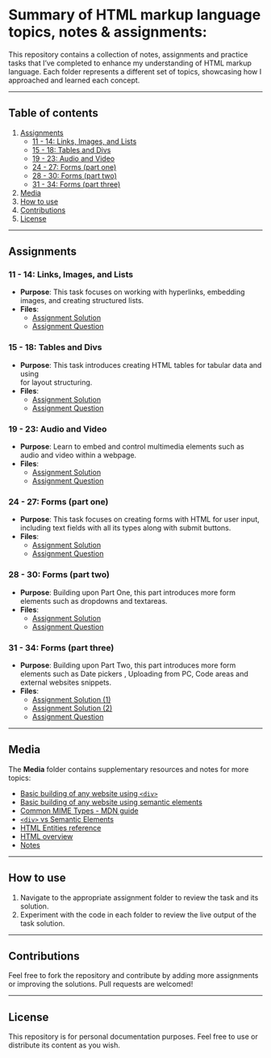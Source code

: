 # Summary of HTML markup language topics, notes & assignments:

This repository contains a collection of notes, assignments and practice tasks that I’ve completed to enhance my understanding of HTML markup language. Each folder represents a different set of topics, showcasing how I approached and learned each concept.

---

## Table of contents

1. [Assignments](#assignments)
   - [11 - 14: Links, Images, and Lists](#11---14-links-images-and-lists)
   - [15 - 18: Tables and Divs](#15---18-tables-and-divs)
   - [19 - 23: Audio and Video](#19---23-audio-and-video)
   - [24 - 27: Forms (part one)](#24---27-forms-part-one)
   - [28 - 30: Forms (part two)](#28---30-forms-part-two)
   - [31 - 34: Forms (part three)](#31---34-forms-part-three)
2. [Media](#media)
3. [How to use](#how-to-use)
4. [Contributions](#contributions)
5. [License](#license)

---

## Assignments

### 11 - 14: Links, Images, and Lists
- **Purpose**: This task focuses on working with hyperlinks, embedding images, and creating structured lists.
- **Files**:
  - [Assignment Solution](Assignments/11%20-%2014%20(Link%20-%20Image%20&%20List)/index.html)
  - [Assignment Question](Assignments/11%20-%2014%20(Link%20-%20Image%20&%20List)/Question.PNG)

### 15 - 18: Tables and Divs
- **Purpose**: This task introduces creating HTML tables for tabular data and using <div> for layout structuring.
- **Files**:
  - [Assignment Solution](Assignments/15%20-%2018%20(Table%20&%20Div)/index.html)
  - [Assignment Question](Assignments/15%20-%2018%20(Table%20&%20Div)/Question.PNG)

### 19 - 23: Audio and Video
- **Purpose**: Learn to embed and control multimedia elements such as audio and video within a webpage.
- **Files**:
  - [Assignment Solution](Assignments/19%20-%2023%20(Audio%20&%20Video)/index.html)
  - [Assignment Question](Assignments/19%20-%2023%20(Audio%20&%20Video)/Questions.jpg)

### 24 - 27: Forms (part one)
- **Purpose**: This task focuses on creating forms with HTML for user input, including text fields with all its types along with submit buttons.
- **Files**:
  - [Assignment Solution](Assignments/24%20-%2027%20(Form%20part%20one)/index.html)
  - [Assignment Question](Assignments/24%20-%2027%20(Form%20part%20one)/Question.PNG)

### 28 - 30: Forms (part two)
- **Purpose**: Building upon Part One, this part introduces more form elements such as dropdowns and textareas.
- **Files**:
  - [Assignment Solution](Assignments/28%20-%2030%20(Form%20part%20two)/index.html)
  - [Assignment Question](Assignments/28%20-%2030%20(Form%20part%20two)/Questions.jpg)

### 31 - 34: Forms (part three)
- **Purpose**:  Building upon Part Two, this part introduces more form elements such as Date pickers , Uploading from PC, Code areas and external websites snippets.
- **Files**:
  - [Assignment Solution (1)](Assignments/31%20-%2034%20(Form%20part%20three)/index%20(1).html)
  - [Assignment Solution (2)](Assignments/31%20-%2034%20(Form%20part%20three)/index%20(2).html)
  - [Assignment Question](Assignments/31%20-%2034%20(Form%20part%20three)/Questions.jpg)

---

## Media

The **Media** folder contains supplementary resources and notes for more topics:
- [Basic building of any website using `<div>`](Media/Basic%20building%20of%20any%20website%20using%20div.html)
- [Basic building of any website using semantic elements](Media/Basic%20building%20of%20any%20website%20using%20semantic%20elements.html)
- [Common MIME Types - MDN guide](Media/Common%20MIME%20types%20-%20HTTP%20-%20MDN.pdf)
- [`<div>` vs Semantic Elements](Media/div%20VS%20semantic%20elements.png)
- [HTML Entities reference](Media/HTML%20Entities.pdf)
- [HTML overview](Media/HTML.txt)
- [Notes](Media/Notes.txt)

---

## How to use

1. Navigate to the appropriate assignment folder to review the task and its solution.
2. Experiment with the code in each folder to review the live output of the task solution.

---

## Contributions

Feel free to fork the repository and contribute by adding more assignments or improving the solutions. Pull requests are welcomed!

---

## License

This repository is for personal documentation purposes. Feel free to use or distribute its content as you wish.
